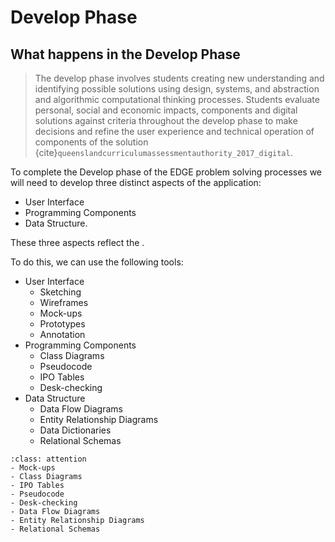 # Develop Phase

## What happens in the Develop Phase

> The develop phase involves students creating new understanding and identifying possible solutions using design, systems, and abstraction and algorithmic computational thinking processes. Students evaluate personal, social and economic impacts, components and digital solutions against criteria throughout the develop phase to make decisions and refine the user experience and technical operation of components of the solution {cite}`queenslandcurriculumassessmentauthority_2017_digital`.

To complete the Develop phase of the EDGE problem solving processes we will need to develop three distinct aspects of the application:

- User Interface
- Programming Components
- Data Structure.

These three aspects reflect the **[](mvc)**.

To do this, we can use the following tools:

- User Interface
  - Sketching
  - Wireframes
  - Mock-ups
  - Prototypes
  - Annotation
- Programming Components
  - Class Diagrams
  - Pseudocode
  - IPO Tables
  - Desk-checking
- Data Structure
  - Data Flow Diagrams
  - Entity Relationship Diagrams
  - Data Dictionaries
  - Relational Schemas

```{admonition} Tools used to complete the Develop phase:
:class: attention
- Mock-ups
- Class Diagrams
- IPO Tables
- Pseudocode
- Desk-checking
- Data Flow Diagrams
- Entity Relationship Diagrams
- Relational Schemas
```